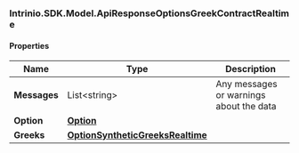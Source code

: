 [//]: # (CLASS:Intrinio.SDK.Model.ApiResponseOptionsGreekContractRealtime)

[//]: # (KIND:object)

### Intrinio.SDK.Model.ApiResponseOptionsGreekContractRealtime
#### Properties

[//]: # (START_DEFINITION)

Name | Type | Description
------------ | ------------- | -------------
**Messages** | List&lt;string&gt; | Any messages or warnings about the data &nbsp;
**Option** | [**Option**](Option.md) |  &nbsp;
**Greeks** | [**OptionSyntheticGreeksRealtime**](OptionSyntheticGreeksRealtime.md) |  &nbsp;

[//]: # (END_DEFINITION)


[//]: # (CONTAINED_CLASS:Intrinio.SDK.Model.Option)


[//]: # (CONTAINED_CLASS:Intrinio.SDK.Model.OptionSyntheticGreeksRealtime)


